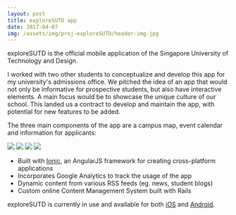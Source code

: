 ```yaml
---
layout: post
title: exploreSUTD app
date: 2017-04-07
img: /assets/img/proj-exploreSUTD/header-img.jpg
---
```


exploreSUTD is the official mobile application of the Singapore University of Technology and Design.

I worked with two other students to conceptualize and develop this app for my university's admissions office. We pitched the idea of an app that would not only be informative for prospective students, but also have interactive elements. A main focus would be to showcase the unique culture of our school. This landed us a contract to develop and maintain the app, with potential for new features to be added.

The three main components of the app are a campus map, event calendar and information for applicants:

<div class="gallery g4col">
  <img src="../assets/img/proj-exploreSUTD/landing.png">
  <img src="../assets/img/proj-exploreSUTD/map.png">
  <img src="../assets/img/proj-exploreSUTD/events.png">
  <img src="../assets/img/proj-exploreSUTD/info.png">
</div>

- Built with [Ionic](https://ionicframework.com/), an AngularJS framework for creating cross-platform applications
- Incorporates Google Analytics to track the usage of the app
- Dynamic content from various RSS feeds (eg. news, student blogs)
- Custom online Content Management System built with Rails


exploreSUTD is currently in use and available for both [iOS](https://itunes.apple.com/sg/app/exploresutd/id1208872794?mt=8) and [Android](https://play.google.com/store/apps/details?id=com.ionicframework.exploreSUTD&hl=en).
